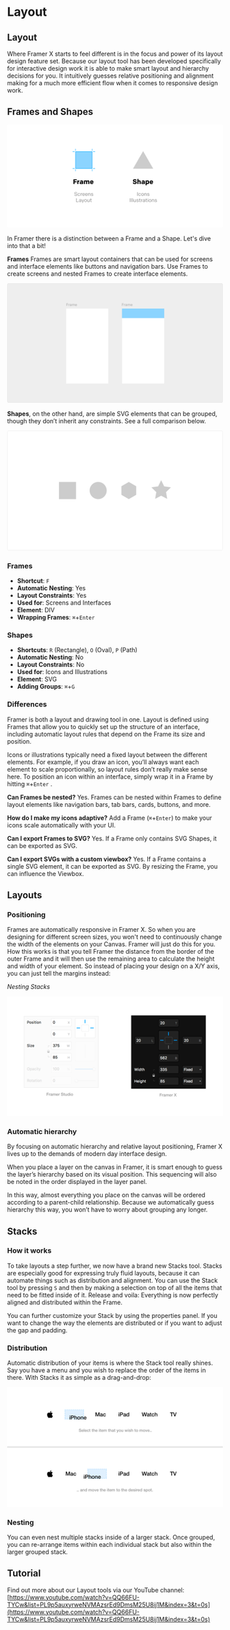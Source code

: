 # Layout

## **Layout**

Where Framer X starts to feel different is in the focus and power of its layout design feature set. Because our layout tool has been developed specifically for interactive design work it is able to make smart layout and hierarchy decisions for you. It intuitively guesses relative positioning and alignment making for a much more efficient flow when it comes to responsive design work.

## **Frames and Shapes**

![](../.gitbook/assets/frame-2x%20%282%29.png)

In Framer there is a distinction between a Frame and a Shape. Let's dive into that a bit!

**Frames** Frames are smart layout containers that can be used for screens and interface elements like buttons and navigation bars. Use Frames to create screens and nested Frames to create interface elements.

![](../.gitbook/assets/frame-2x-1.png)

**Shapes**, on the other hand, are simple SVG elements that can be grouped, though they don’t inherit any constraints. See a full comparison below.

![](../.gitbook/assets/frame2-2x.png)

### Frames

* **Shortcut**: `F`
* **Automatic Nesting**: Yes
* **Layout Constraints**: Yes
* **Used for**: Screens and Interfaces
* **Element**: DIV
* **Wrapping Frames**: `⌘`+`Enter`

### Shapes

* **Shortcuts**: `R` \(Rectangle\), `O` \(Oval\), `P` \(Path\)
* **Automatic Nesting**: No
* **Layout Constraints**: No
* **Used for**: Icons and Illustrations
* **Element**: SVG
* **Adding Groups**: `⌘`+`G`

### Differences

Framer is both a layout and drawing tool in one. Layout is defined using Frames that allow you to quickly set up the structure of an interface, including automatic layout rules that depend on the Frame its size and position.

Icons or illustrations typically need a fixed layout between the different elements. For example, if you draw an icon, you’ll always want each element to scale proportionally, so layout rules don’t really make sense here. To position an icon within an interface, simply wrap it in a Frame by hitting `⌘`+`Enter` .

**Can Frames be nested?** Yes. Frames can be nested within Frames to define layout elements like navigation bars, tab bars, cards, buttons, and more.

**How do I make my icons adaptive?** Add a Frame \(`⌘`+`Enter`\) to make your icons scale automatically with your UI.

**Can I export Frames to SVG?** Yes. If a Frame only contains SVG Shapes, it can be exported as SVG.

**Can I export SVGs with a custom viewbox?** Yes. If a Frame contains a single SVG element, it can be exported as SVG. By resizing the Frame, you can influence the Viewbox.

## **Layouts**

### **Positioning**

Frames are automatically responsive in Framer X. So when you are designing for different screen sizes, you won't need to continuously change the width of the elements on your Canvas. Framer will just do this for you. How this works is that you tell Framer the distance from the border of the outer Frame and it will then use the remaining area to calculate the height and width of your element. So instead of placing your design on a X/Y axis, you can just tell the margins instead:

_Nesting Stacks_

![](../.gitbook/assets/positioning.png)

### Automatic hierarchy

By focusing on automatic hierarchy and relative layout positioning, Framer X lives up to the demands of modern day interface design.

When you place a layer on the canvas in Framer, it is smart enough to guess the layer’s hierarchy based on its visual position. This sequencing will also be noted in the order displayed in the layer panel.

In this way, almost everything you place on the canvas will be ordered according to a parent-child relationship. Because we automatically guess hierarchy this way, you won’t have to worry about grouping any longer.

## **Stacks**

### How it works

To take layouts a step further, we now have a brand new Stacks tool. Stacks are especially good for expressing truly fluid layouts, because it can automate things such as distribution and alignment. You can use the Stack tool by pressing `S` and then by making a selection on top of all the items that need to be fitted inside of it. Release and voila: Everything is now perfectly aligned and distributed within the Frame.

You can further customize your Stack by using the properties panel. If you want to change the way the elements are distributed or if you want to adjust the gap and padding.

### Distribution

Automatic distribution of your items is where the Stack tool really shines. Say you have a menu and you wish to replace the order of the items in there. With Stacks it as simple as a drag-and-drop:

![Framer rearranges the other icons while keeping the distribution and alignment intact.](../.gitbook/assets/stacks%20%281%29.png)

### Nesting

You can even nest multiple stacks inside of a larger stack. Once grouped, you can re-arrange items within each individual stack but also within the larger grouped stack.

## Tutorial

Find out more about our Layout tools via our YouTube channel: [https://www.youtube.com/watch?v=QQ66FU-TYCw&list=PL9p5auxyrweNVMAzsrEd9DmsM25U8ij1M&index=3&t=0s](https://www.youtube.com/watch?v=QQ66FU-TYCw&list=PL9p5auxyrweNVMAzsrEd9DmsM25U8ij1M&index=3&t=0s)

